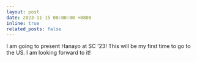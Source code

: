 ```yaml
---
layout: post
date: 2023-11-15 00:00:00 +0800
inline: true
related_posts: false
---
```


I am going to present Hanayo at SC '23! This will be my first time to go to the US. I am looking forward to it!
